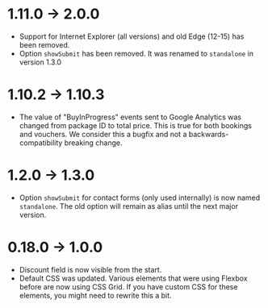 # 1.11.0 -> 2.0.0
* Support for Internet Explorer (all versions) and old Edge (12-15) has been removed.
* Option `showSubmit` has been removed. It was renamed to `standalone` in version 1.3.0

# 1.10.2 -> 1.10.3
* The value of "BuyInProgress" events sent to Google Analytics was changed from package ID to total price. This is true for both bookings and vouchers. We consider this a bugfix and not a backwards-compatibility breaking change.

# 1.2.0 -> 1.3.0
* Option `showSubmit` for contact forms (only used internally) is now named `standalone`. The old option will remain as alias until the next major version.

# 0.18.0 -> 1.0.0
* Discount field is now visible from the start.
* Default CSS was updated. Various elements that were using Flexbox before are now using CSS Grid. If you have custom CSS for these elements, you might need to rewrite this a bit.
